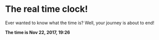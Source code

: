 # The real time clock!

Ever wanted to know what the time is? Well, your journey is about to end!

**The time is Nov 22, 2017, 19:26**